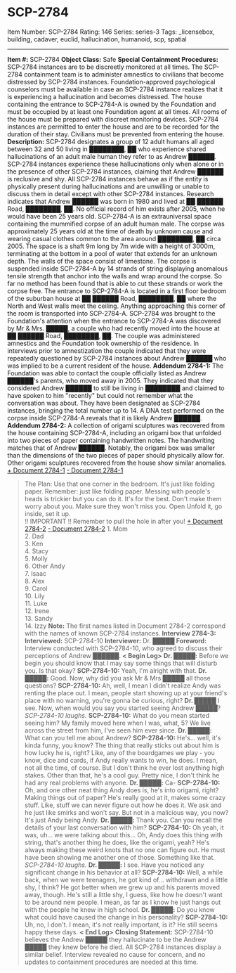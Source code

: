 # SCP-2784
Item Number: SCP-2784
Rating: 146
Series: series-3
Tags: _licensebox, building, cadaver, euclid, hallucination, humanoid, scp, spatial

---

**Item #:** SCP-2784
**Object Class:** Safe
**Special Containment Procedures:** SCP-2784 instances are to be discreetly monitored at all times. The SCP-2784 containment team is to administer amnestics to civilians that become distressed by SCP-2784 instances. Foundation-approved psychological counselors must be available in case an SCP-2784 instance realizes that it is experiencing a hallucination and becomes distressed.
The house containing the entrance to SCP-2784-A is owned by the Foundation and must be occupied by at least one Foundation agent at all times. All rooms of the house must be prepared with discreet monitoring devices. SCP-2784 instances are permitted to enter the house and are to be recorded for the duration of their stay. Civilians must be prevented from entering the house.
**Description:** SCP-2784 designates a group of 12 adult humans all aged between 32 and 50 living in ████████, ██ who experience shared hallucinations of an adult male human they refer to as Andrew ██████. SCP-2784 instances experience these hallucinations only when alone or in the presence of other SCP-2784 instances, claiming that Andrew ██████ is reclusive and shy. All SCP-2784 instances behave as if the entity is physically present during hallucinations and are unwilling or unable to discuss them in detail except with other SCP-2784 instances. Research indicates that Andrew ██████ was born in 1980 and lived at ██ ██████ Road, ████████, ██. No official record of him exists after 2005, when he would have been 25 years old.
SCP-2784-A is an extrauniversal space containing the mummified corpse of an adult human male. The corpse was approximately 25 years old at the time of death by unknown cause and wearing casual clothes common to the area around ████████, ██ circa 2005. The space is a shaft 9m long by 7m wide with a height of 3000m, terminating at the bottom in a pool of water that extends for an unknown depth. The walls of the space consist of limestone. The corpse is suspended inside SCP-2784-A by 14 strands of string displaying anomalous tensile strength that anchor into the walls and wrap around the corpse. So far no method has been found that is able to cut these strands or work the corpse free. The entrance to SCP-2784-A is located in a first floor bedroom of the suburban house at ██ ██████ Road, ████████, ██ where the North and West walls meet the ceiling. Anything approaching this corner of the room is transported into SCP-2784-A.
SCP-2784 was brought to the Foundation's attention when the entrance to SCP-2784-A was discovered by Mr & Mrs. █████, a couple who had recently moved into the house at ██ ██████ Road, ████████, ██. The couple was administered amnestics and the Foundation took ownership of the residence. In interviews prior to amnestization the couple indicated that they were repeatedly questioned by SCP-2784 instances about Andrew ██████ who was implied to be a current resident of the house.
**Addendum 2784-1:** The Foundation was able to contact the couple officially listed as Andrew ██████'s parents, who moved away in 2005. They indicated that they considered Andrew ██████ to still be living in ████████ and claimed to have spoken to him "recently" but could not remember what the conversation was about. They have been designated as SCP-2784 instances, bringing the total number up to 14. A DNA test performed on the corpse inside SCP-2784-A reveals that it is likely Andrew ██████.
**Addendum 2784-2:** A collection of origami sculptures was recovered from the house containing SCP-2784-A, including an origami box that unfolded into two pieces of paper containing handwritten notes. The handwriting matches that of Andrew ██████. Notably, the origami box was smaller than the dimensions of the two pieces of paper should physically allow for. Other origami sculptures recovered from the house show similar anomalies.
[\+ Document 2784-1](javascript:;)
[\- Document 2784-1](javascript:;)
> The Plan: Use that one corner in the bedroom. It's just like folding paper. Remember: just like folding paper. Messing with people's heads is trickier but you can do it. It's for the best. Don't make them worry about you. Make sure they won't miss you. Open Unfold it, go inside, set it up.  
>  !! IMPORTANT !! Remember to pull the hole in after you!
[\+ Document 2784-2](javascript:;)
[\- Document 2784-2](javascript:;)
> 1\. Mom  
>  2\. Dad  
>  3\. Ken  
>  4\. Stacy  
>  5\. Molly  
>  6\. Other Andy  
>  7\. Isaac  
>  8\. Alex  
>  9\. Carol  
>  10\. Lily  
>  11\. Luke  
>  12\. Irene  
>  13\. Sandy  
>  14\. Izzy
**Note:** The first names listed in Document 2784-2 correspond with the names of known SCP-2784 instances.
**Interview 2784-3:**
> **Interviewed:** SCP-2784-10
> **Interviewer:** Dr. █████
> **Foreword:** Interview conducted with SCP-2784-10, who agreed to discuss their perceptions of Andrew ██████.
> **< Begin Log>**
> **Dr. █████:** Before we begin you should know that I may say some things that will disturb you. Is that okay?
> **SCP-2784-10:** Yeah, I'm alright with that.
> **Dr. █████:** Good. Now, why did you ask Mr & Mrs █████ all those questions?
> **SCP-2784-10:** Ah, well, I mean I didn't realize Andy was renting the place out. I mean, people start showing up at your friend's place with no warning, you're gonna be curious, right?
> **Dr. █████** I see. Now, when would you say you started seeing Andrew █████?
> _SCP-2784-10 laughs._
> **SCP-2784-10:** What do you mean started seeing him? My family moved here when I was, what, 5? We live across the street from him, I've seen him ever since.
> **Dr. █████:** What can you tell me about Andrew?
> **SCP-2784-10:** He's… well, it's kinda funny, you know? The thing that really sticks out about him is how lucky he is, right? Like, any of the boardgames we play - you know, dice and cards, if Andy really wants to win, he does. I mean, not all the time, of course. But I don't think he ever lost anything high stakes. Other than that, he's a cool guy. Pretty nice, I don't think he had any real problems with anyone.
> **Dr. █████:** Ca-
> **SCP-2784-10:** Oh, and one other neat thing Andy does is, he's into origami, right? Making things out of paper? He's really good at it, makes some crazy stuff. Like, stuff we can never figure out how he does it. We ask and he just like smirks and won't say. But not in a malicious way, you now? It's just Andy being Andy.
> **Dr. █████:** Thank you. Can you recall the details of your last conversation with him?
> **SCP-2784-10:** Oh yeah, it was, uh… we were talking about this… Oh, Andy does this thing with string, that's another thing he does, like the origami, yeah? He's always making these weird knots that no one can figure out. He must have been showing me another one of those. Something like that.
> _SCP-2784-10 laughs._
> **Dr. █████:** I see. Have you noticed any significant change in his behavior at all?
> **SCP-2784-10:** Well, a while back, when we were teenagers, he got kind of… withdrawn and a little shy, I think? He got better when we grew up and his parents moved away, though. He's still a little shy, I guess, like how he doesn't want to be around new people. I mean, as far as I know he just hangs out with the people he knew in high school.
> **Dr. █████:** Do you know what could have caused the change in his personality?
> **SCP-2784-10:** Uh, no, I don't. I mean, it's not really important, is it? He still seems happy these days.
> **< End Log>**
> **Closing Statement:** SCP-2784-10 believes the Andrew █████ they hallucinate to be the Andrew █████ they knew before he died. All SCP-2784 instances display a similar belief. Interview revealed no cause for concern, and no updates to containment procedures are needed at this time.